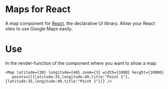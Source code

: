 Maps for React
==========

A map component for [React](https://github.com/facebook/react), the declarative UI library. Allow your React sites to use Google Maps easily.

Use
==========

In the render-function of the component where you want to show a map:

```
<Map latitude={30} longitude={40} zoom={3} width={1000} height={10000}
   points={[{latitude:35,longitude:40,title:"Point 1"},{latitude:35,longitude:40,title:"Point 1"}]} />
```
